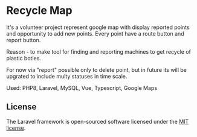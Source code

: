 # Recycle Map #

It's a volunteer project represent google map with display reported points and opportunity to add new points. Every point have a route button and report button.

Reason - to make tool for finding and reporting machines to get recycle of plastic botles.

For now via "report" possible only to delete point, but in future its will be upgrated to include multy statuses in time scale. 

Used: PHP8, Laravel, MySQL, Vue, Typescript, Google Maps

## License

The Laravel framework is open-sourced software licensed under the [MIT license](https://opensource.org/licenses/MIT).